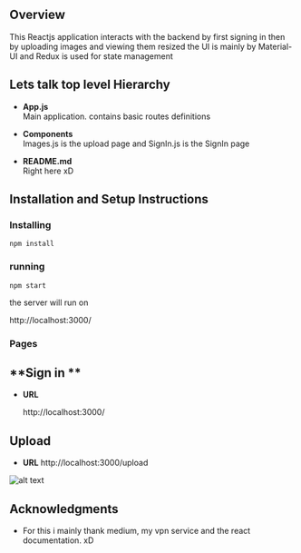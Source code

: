 ## Overview
This Reactjs application interacts with the backend by first signing in then by uploading images and viewing them resized
the UI is mainly by Material-UI and Redux is used for state management   


## Lets talk top level Hierarchy

* **App.js**                  
Main application. contains basic routes definitions

* **Components**                  
Images.js is the upload page and SignIn.js is the SignIn page
          

* **README.md**  
Right here xD                




## Installation and Setup Instructions

### Installing

```
npm install
```

### running

```
npm start
```



the server will run on 

http://localhost:3000/    





### Pages

**Sign in **
----

* **URL**

  http://localhost:3000/



**Upload**
----

* **URL**
 http://localhost:3000/upload



![alt text](https://github.com/[username]/[reponame]/blob/[branch]/image.jpg?raw=true)





## Acknowledgments

* For this i mainly thank medium, my vpn service and the react documentation. xD
